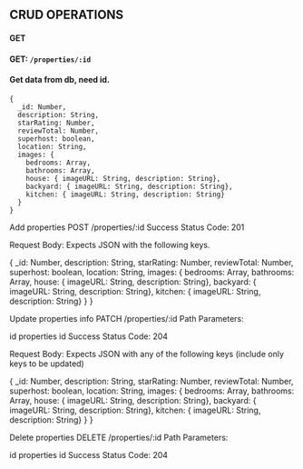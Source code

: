 ## CRUD OPERATIONS

#### GET

#### GET: `/properties/:id`


#### Get data from db, need id.

```
{
  _id: Number,
  description: String,
  starRating: Number,
  reviewTotal: Number,
  superhost: boolean,
  location: String,
  images: {
    bedrooms: Array,
    bathrooms: Array,
    house: { imageURL: String, description: String},
    backyard: { imageURL: String, description: String},
    kitchen: { imageURL: String, description: String}
  }
}
```

Add properties
POST /properties/:id
Success Status Code: 201

Request Body: Expects JSON with the following keys.

{
  _id: Number,
  description: String,
  starRating: Number,
  reviewTotal: Number,
  superhost: boolean,
  location: String,
  images: {
    bedrooms: Array,
    bathrooms: Array,
    house: { imageURL: String, description: String},
    backyard: { imageURL: String, description: String},
    kitchen: { imageURL: String, description: String}
  }
}

Update properties info
PATCH /properties/:id
Path Parameters:

id properties id
Success Status Code: 204

Request Body: Expects JSON with any of the following keys (include only keys to be updated)

{
  _id: Number,
  description: String,
  starRating: Number,
  reviewTotal: Number,
  superhost: boolean,
  location: String,
  images: {
    bedrooms: Array,
    bathrooms: Array,
    house: { imageURL: String, description: String},
    backyard: { imageURL: String, description: String},
    kitchen: { imageURL: String, description: String}
  }
}

Delete properties
DELETE /properties/:id
Path Parameters:

id properties id
Success Status Code: 204
